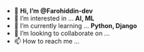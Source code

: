 - 👋 **Hi, I’m @Farohiddin-dev**
- 👀 I’m interested in ... **AI, ML**
- 🌱 I’m currently learning ... **Python, Django**
- 💞️ I’m looking to collaborate on ...
- 📫 How to reach me ...

<!---
Farohiddin-dev/Farohiddin-dev is a ✨ special ✨ repository because its `README.md` (this file) appears on your GitHub profile.
You can click the Preview link to take a look at your changes.
--->
